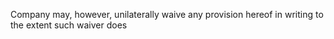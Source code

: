 Company may, however, unilaterally waive any provision hereof in writing to the extent such waiver does